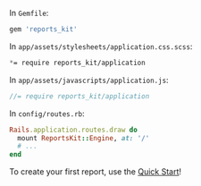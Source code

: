 In `Gemfile`:

```ruby
gem 'reports_kit'
```

In `app/assets/stylesheets/application.css.scss`:

```scss
*= require reports_kit/application
```

In `app/assets/javascripts/application.js`:

```js
//= require reports_kit/application
```

In `config/routes.rb`:

```ruby
Rails.application.routes.draw do
  mount ReportsKit::Engine, at: '/'
  # ...
end
```

To create your first report, use the [Quick Start](/subcategories/quick_start)!

